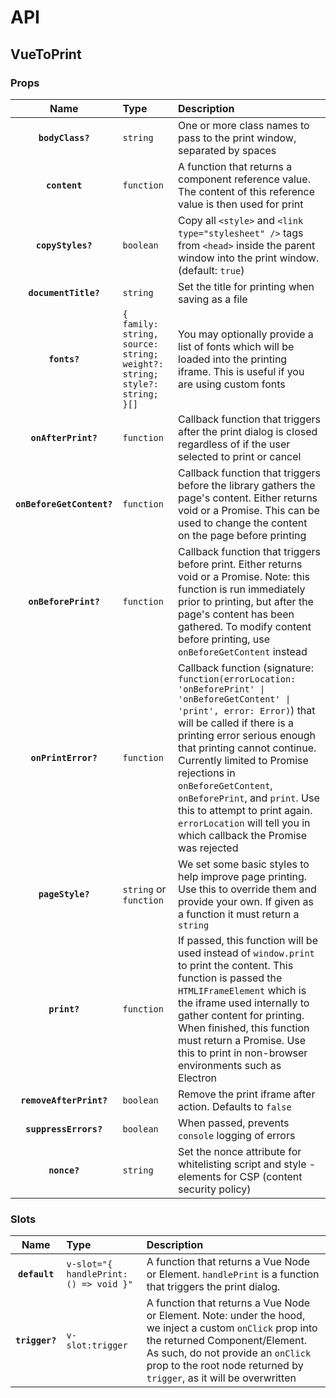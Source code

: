 # API

## VueToPrint

### Props

|           Name            | Type                                                                     | Description                                                                                                                                                                                                                                                                                                                                                                                                                           |
| :-----------------------: | :----------------------------------------------------------------------- | :------------------------------------------------------------------------------------------------------------------------------------------------------------------------------------------------------------------------------------------------------------------------------------------------------------------------------------------------------------------------------------------------------------------------------------ |
|     **`bodyClass?`**      | `string`                                                                 | One or more class names to pass to the print window, separated by spaces                                                                                                                                                                                                                                                                                                                                                              |
|       **`content`**       | `function`                                                               | A function that returns a component reference value. The content of this reference value is then used for print                                                                                                                                                                                                                                                                                                                       |
|     **`copyStyles?`**     | `boolean`                                                                | Copy all `<style>` and `<link type="stylesheet" />` tags from `<head>` inside the parent window into the print window. (default: `true`)                                                                                                                                                                                                                                                                                              |
|   **`documentTitle?`**    | `string`                                                                 | Set the title for printing when saving as a file                                                                                                                                                                                                                                                                                                                                                                                      |
|       **`fonts?`**        | `{ family: string, source: string; weight?: string; style?: string; }[]` | You may optionally provide a list of fonts which will be loaded into the printing iframe. This is useful if you are using custom fonts                                                                                                                                                                                                                                                                                                |
|    **`onAfterPrint?`**    | `function`                                                               | Callback function that triggers after the print dialog is closed regardless of if the user selected to print or cancel                                                                                                                                                                                                                                                                                                                |
| **`onBeforeGetContent?`** | `function`                                                               | Callback function that triggers before the library gathers the page's content. Either returns void or a Promise. This can be used to change the content on the page before printing                                                                                                                                                                                                                                                   |
|   **`onBeforePrint?`**    | `function`                                                               | Callback function that triggers before print. Either returns void or a Promise. Note: this function is run immediately prior to printing, but after the page's content has been gathered. To modify content before printing, use `onBeforeGetContent` instead                                                                                                                                                                         |
|    **`onPrintError?`**    | `function`                                                               | Callback function (signature: `function(errorLocation: 'onBeforePrint' \| 'onBeforeGetContent' \| 'print', error: Error)`) that will be called if there is a printing error serious enough that printing cannot continue. Currently limited to Promise rejections in `onBeforeGetContent`, `onBeforePrint`, and `print`. Use this to attempt to print again. `errorLocation` will tell you in which callback the Promise was rejected |
|     **`pageStyle?`**      | `string` or `function`                                                   | We set some basic styles to help improve page printing. Use this to override them and provide your own. If given as a function it must return a `string`                                                                                                                                                                                                                                                                              |
|       **`print?`**        | `function`                                                               | If passed, this function will be used instead of `window.print` to print the content. This function is passed the `HTMLIFrameElement` which is the iframe used internally to gather content for printing. When finished, this function must return a Promise. Use this to print in non-browser environments such as Electron                                                                                                          |
|  **`removeAfterPrint?`**  | `boolean`                                                                | Remove the print iframe after action. Defaults to `false`                                                                                                                                                                                                                                                                                                                                                                             |
|   **`suppressErrors?`**   | `boolean`                                                                | When passed, prevents `console` logging of errors                                                                                                                                                                                                                                                                                                                                                                                     |
|       **`nonce?`**        | `string`                                                                 | Set the nonce attribute for whitelisting script and style -elements for CSP (content security policy)                                                                                                                                                                                                                                                                                                                                 |

### Slots

|      Name      | Type                                   | Description                                                                                                                                                                                                                                             |
| :------------: | :------------------------------------- | :------------------------------------------------------------------------------------------------------------------------------------------------------------------------------------------------------------------------------------------------------ |
| **`default`**  | `v-slot="{ handlePrint: () => void }"` | A function that returns a Vue Node or Element. `handlePrint` is a function that triggers the print dialog.                                                                                                                                              |
| **`trigger?`** | `v-slot:trigger`                       | A function that returns a Vue Node or Element. Note: under the hood, we inject a custom `onClick` prop into the returned Component/Element. As such, do not provide an `onClick` prop to the root node returned by `trigger`, as it will be overwritten |
